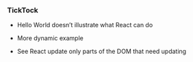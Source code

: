 ### TickTock

- Hello World doesn’t illustrate what React can do

- More dynamic example

- See React update only parts of the DOM that need updating
